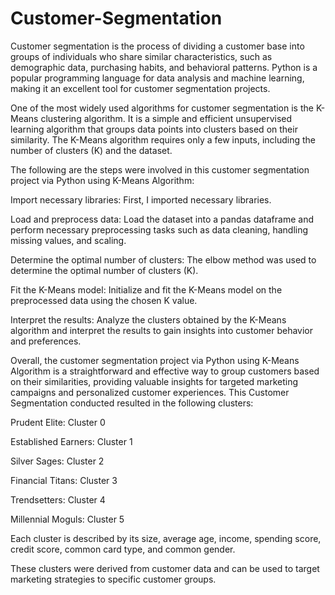 # Customer-Segmentation

Customer segmentation is the process of dividing a customer base into groups of individuals who share similar characteristics, such as demographic data, purchasing habits, and behavioral patterns. Python is a popular programming language for data analysis and machine learning, making it an excellent tool for customer segmentation projects.

One of the most widely used algorithms for customer segmentation is the K-Means clustering algorithm. It is a simple and efficient unsupervised learning algorithm that groups data points into clusters based on their similarity. The K-Means algorithm requires only a few inputs, including the number of clusters (K) and the dataset.

The following are the steps were involved in this customer segmentation project via Python using K-Means Algorithm:

Import necessary libraries: First, I imported necessary libraries.

Load and preprocess data: Load the dataset into a pandas dataframe and perform necessary preprocessing tasks such as data cleaning, handling missing values, and scaling.

Determine the optimal number of clusters: The elbow method was used to determine the optimal number of clusters (K).

Fit the K-Means model: Initialize and fit the K-Means model on the preprocessed data using the chosen K value.

Interpret the results: Analyze the clusters obtained by the K-Means algorithm and interpret the results to gain insights into customer behavior and preferences.

Overall, the customer segmentation project via Python using K-Means Algorithm is a straightforward and effective way to group customers based on their similarities, providing valuable insights for targeted marketing campaigns and personalized customer experiences. This Customer Segmentation conducted resulted in the following clusters:

Prudent Elite: Cluster 0

Established Earners: Cluster 1

Silver Sages: Cluster 2

Financial Titans: Cluster 3

Trendsetters: Cluster 4

Millennial Moguls: Cluster 5

Each cluster is described by its size, average age, income, spending score, credit score, common card type, and common gender. 

These clusters were derived from customer data and can be used to target marketing strategies to specific customer groups.
